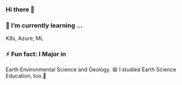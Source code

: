 ### Hi there 👋

<h3> 🌱 I’m currently learning ... </h3>
K8s, Azure, ML 

<h3>⚡ Fun fact: I Major in</h3>
Earth Environmental Science and Geology. 😄
I studied Earth Science Education, too.🌝


<!--
**merrycoral/merrycoral** is a ✨ _special_ ✨ repository because its `README.md` (this file) appears on your GitHub profile.

Here are some ideas to get you started:

- 🔭 I’m currently working on ...
- 🌱 I’m currently learning ...
- 👯 I’m looking to collaborate on ...
- 🤔 I’m looking for help with ...
- 💬 Ask me about ...
- 📫 How to reach me: ...
- 😄 Pronouns: ...
- ⚡ Fun fact: ...

<img src="https://img.shields.io/badge/Fortran-734f96?style=flat-square&logo=Fortran&logoColor=white"/>
-->
